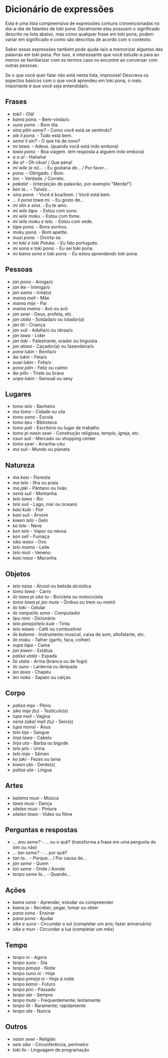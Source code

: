 # Dicionário de expressões

Esta é uma lista compreensiva de expressões comuns convencionadas no dia-a-dia de falantes de toki pona. Geralmente elas possuem o significado descrito na lista abaixo, mas como qualquer frase em toki pona, podem variar em significado e como são descritas de acordo com o contexto.

Saber essas expressões também pode ajudá-la/o a memorizar algumas das palavras em toki pona. Por isso, é interessante que você estude-a para ao menos se familiarizar com os termos caso os encontre ao conversar com outras pessoas.

Se o que você quer falar não está nesta lista, improvise! Descreva os aspectos básicos com o que você aprendeu em toki pona, o mais importante é que você seja entendida/o.

## Frases

- _toki!_ - Olá!
- _kama pona._ - Bem-vinda/o.
- _suno pona._ - Bom dia.
- _sina pilin seme?_ - Como você está se sentindo?
- _ale li pona._ - Tudo está bem.
- _seme li sin?_ - O que há de novo?
- _mi tawa._ - Adeus. (quando você está indo embora)
- _tawa pona._ - Boa viagem. (em resposta a alguém indo embora)
- _a a a!_ - Hahaha!
- _ike a!_ - Oh céus! / Que pena!
- _mi wile (e ni)..._ - Eu gostaria de... / Por favor...
- _pona._ - Obrigado. / Bom.
- _lon._ - Verdade. / Correto.
- _pakala!_ - (interjeição de palavrão, por exemplo "Merda!")
- _ken la..._ - Talvez...
- _sina pona._ - Você é boa/bom. / Você está bem.
- _... li pona tawa mi._ - Eu gosto de...
- _mi olin e sina._ - Eu te amo.
- _mi wile lape._ - Estou com sono.
- _mi wile moku._ - Estou com fome.
- _mi wile moku e telo._ - Estou com sede.
- _lape pona._ - Bons sonhos.
- _moku pona._ - Bom apetite.
- _musi pona._ - Divirta-se.
- _mi toki e toki Potuke._ - Eu falo português.
- _mi sona e toki pona._ - Eu sei toki pona.
- _mi kama sona e toki pona._ - Eu estou aprendendo toki pona.

## Pessoas

- _jan pona_ - Amiga/o
- _jan ike_ - Inimiga/o
- _jan sama_ - Irmã(o)
- _mama meli_ - Mãe
- _mama mije_ - Pai
- _mama mama_ - Avó ou avô
- _jan sewi_ - Deus, profeta, etc.
- _jan utala_ - Soldada/o ou lutador(a)
- _jan lili_ - Criança
- _jan suli_ - Adulta/o ou idosa/o
- _jan lawa_ - Líder
- _jan toki_ - Palestrante, orador ou linguista
- _jan alasa_ - Caçador(a) ou fazendeira/o
- _pona lukin_ - Bonita/o
- _ike lukin_ - Feia/o
- _suwi lukin_ - Fofa/o
- _pona pilin_ - Feliz ou calmo
- _ike pilin_ - Triste ou bravo
- _unpa lukin_ - Sensual ou sexy

## Lugares

- _tomo telo_ - Banheiro
- _ma tomo_ - Cidade ou vila
- _tomo sona_ - Escola
- _tomo lipu_ - Biblioteca
- _tomo pali_ - Escritório ou lugar de trabalho
- _tomo pi nasin sewi_ - Construção religiosa, templo, igreja, etc.
- _esun suli_ - Mercado ou shopping center
- _tomo sewi_ - Arranha-céu
- _ma suli_ - Mundo ou planeta

## Natureza

- _ma kasi_ - Floresta
- _ma telo_ - Ilha ou praia
- _ma jaki_ - Pântano ou lixão
- _nena suli_ - Montanha
- _telo tawa_ - Rio
- _telo suli_ - Lago, mar ou oceano
- _kasi kule_ - Flor
- _kasi suli_ - Árvore
- _kiwen telo_ - Gelo
- _ko lete_ - Neve
- _kon telo_ - Vapor ou névoa
- _kon seli_ - Fumaça
- _sike waso_ - Ovo
- _telo mama_ - Leite
- _telo moli_ - Veneno
- _kasi nasa_ - Maconha

## Objetos

- _telo nasa_ - Álcool ou bebida alcóolica
- _tomo tawa_ - Carro
- _ilo tawa pi sike tu_ - Bicicleta ou motocicleta
- _tomo tawa pi jan mute_ - Ônibus ou trem ou metrô
- _ilo toki_ - Celular
- _ilo nanpa_/_ilo sona_ - Computador
- _lipu nimi_ - Dicionário
- _telo pimeja_/_telo kule_ - Tinta
- _telo wawa_ - Café ou combustível
- _ilo kalama_ - Instrumento musical, caixa de som, altofalante, etc.
- _ilo moku_ - Talher (garfo, faca, colher)
- _supa lape_ - Cama
- _jan kiwen_ - Estátua
- _palisa utala_ - Espada
- _ilo utala_ - Arma (branca ou de fogo)
- _ilo suno_ - Lanterna ou lâmpada
- _len lawa_ - Chapéu
- _len noka_ - Sapato ou calças

## Corpo

- _palisa mije_ - Pênis
- _sike mije (tu)_ - Testículo(s)
- _lupa meli_ - Vagina
- _nena (sike) meli (tu)_ - Seio(s)
- _lupa monsi_ - Ânus
- _telo loje_ - Sangue
- _linja lawa_ - Cabelo
- _linja uta_ - Barba ou bigode
- _telo jelo_ - Urina
- _telo mije_ - Sêmen
- _ko jaki_ - Fezes ou lama
- _kiwen uta_ - Dente(s)
- _palisa uta_ - Língua

## Artes

- _kalama musi_ - Música
- _tawa musi_ - Dança
- _sitelen musi_ - Pintura
- _sitelen tawa_ - Vídeo ou filme

## Perguntas e respostas

- _... anu seme?_ - ... ou o quê? (transforma a frase em uma pergunta de sim ou não)
- _... tan seme?_ - ... por quê?
- _tan la..._ - Porque... / Por causa de...
- _jan seme_ - Quem
- _lon seme_ - Onde / Aonde
- _tenpo seme la..._ - Quando...

## Ações

- _kama sona_ - Aprender, estudar ou compreender
- _kama jo_ - Receber, pegar, tomar ou obter
- _pana sona_ - Ensinar
- _pana pona_ - Ajudar
- _sike e suno_ - Circundar o sol (completar um ano; fazer aniversário)
- _sike e mun_ - Circundar a lua (completar um mês)

## Tempo

- _tenpo ni_ - Agora
- _tenpo suno_ - Dia
- _tenpo pimeja_ - Noite
- _tenpo suno ni_ - Hoje
- _tenpo pimeja ni_ - Hoje à noite
- _tenpo kama_ - Futuro
- _tenpo pini_ - Passado
- _tenpo ale_ - Sempre
- _tenpo mute_ - Frequentemente; lentamente
- _tenpo lili_ - Raramente; rapidamente
- _tenpo ala_ - Nunca

## Outros

- _nasin sewi_ - Religião
- _selo sike_ - Circunferência, perímetro
- _toki ilo_ - Linguagem de programação
